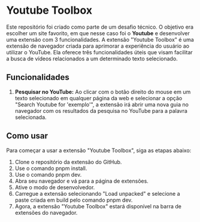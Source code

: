 # Youtube Toolbox

Este repositório foi criado como parte de um desafio técnico. O objetivo era escolher um site favorito, em que nesse caso foi o **Youtube** e desenvolver uma extensão com 3 funcionalidades.
A extensão "Youtube Toolbox" é uma extensão de navegador criada para aprimorar a experiência do usuário ao utilizar o YouTube. Ela oferece três funcionalidades úteis que visam facilitar a busca de vídeos relacionados a um determinado texto selecionado.

## Funcionalidades

1. **Pesquisar no YouTube:** Ao clicar com o botão direito do mouse em um texto selecionado em qualquer página da web e selecionar a opção "Search Youtube for 'exemplo'", a extensão irá abrir uma nova guia no navegador com os resultados da pesquisa no YouTube para a palavra selecionada.

## Como usar

Para começar a usar a extensão "Youtube Toolbox", siga as etapas abaixo:

1. Clone o repositório da extensão do GitHub.
2. Use o comando pnpm install.
3. Use o comando pnpm dev.
4. Abra seu navegador e vá para a página de extensões.
5. Ative o modo de desenvolvedor.
6. Carregue a extensão selecionando "Load unpacked" e selecione a paste criada em build pelo comando pnpm dev.
7. Agora, a extensão "Youtube Toolbox" estará disponível na barra de extensões do navegador.


